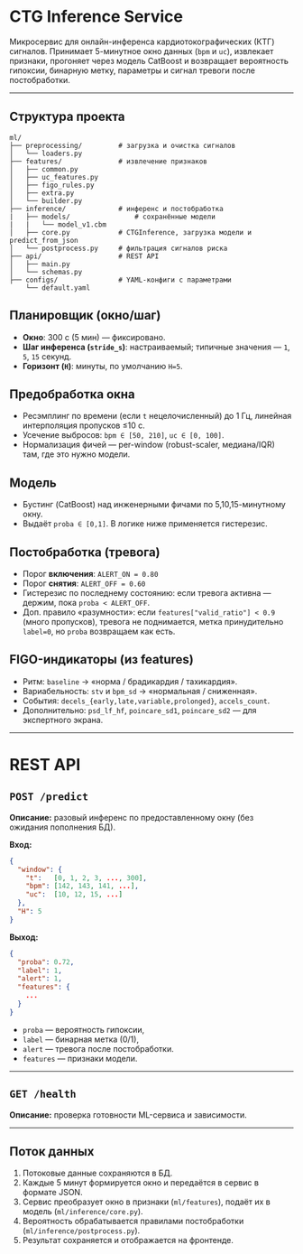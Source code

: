 # CTG Inference Service

Микросервис для онлайн-инференса кардиотокографических (КТГ) сигналов.
Принимает 5-минутное окно данных (`bpm` и `uc`), извлекает признаки, прогоняет через модель CatBoost и возвращает вероятность гипоксии, бинарную метку, параметры и сигнал тревоги после постобработки.

---

## Структура проекта

```
ml/
├── preprocessing/         # загрузка и очистка сигналов
│   └── loaders.py
├── features/              # извлечение признаков
│   ├── common.py
│   ├── uc_features.py
│   ├── figo_rules.py
│   ├── extra.py
│   └── builder.py
├── inference/             # инференс и постобработка
|   ├── models/                # сохранённые модели
|   |   └── model_v1.cbm
│   ├── core.py            # CTGInference, загрузка модели и predict_from_json
│   └── postprocess.py     # фильтрация сигналов риска
├── api/                   # REST API
│   ├── main.py
│   └── schemas.py
├── configs/               # YAML-конфиги с параметрами
    └── default.yaml
```
## Планировщик (окно/шаг)

* **Окно**: 300 с (5 мин) — фиксировано.
* **Шаг инференса (`stride_s`)**: настраиваемый; типичные значения — `1`, `5`, `15` секунд.
* **Горизонт (`H`)**: минуты, по умолчанию `H=5`.

## Предобработка окна

* Ресэмплинг по времени (если `t` нецелочисленный) до 1 Гц, линейная интерполяция пропусков ≤10 с.
* Усечение выбросов: `bpm ∈ [50, 210]`, `uc ∈ [0, 100]`.
* Нормализация фичей — per-window (robust-scaler, медиана/IQR) там, где это нужно модели.

## Модель

* Бустинг (CatBoost) над инженерными фичами по 5,10,15-минутному окну.
* Выдаёт `proba ∈ [0,1]`. В логике ниже применяется гистерезис.

## Постобработка (тревога)

* Порог **включения**: `ALERT_ON = 0.80`
* Порог **снятия**: `ALERT_OFF = 0.60`
* Гистерезис по последнему состоянию: если тревога активна — держим, пока `proba < ALERT_OFF`.
* Доп. правило «разумности»: если `features["valid_ratio"] < 0.9` (много пропусков), тревога не поднимается, метка принудительно `label=0`, но `proba` возвращаем как есть.

## FIGO-индикаторы (из features)

* Ритм: `baseline` → «норма / брадикардия / тахикардия».
* Вариабельность: `stv` и `bpm_sd` → «нормальная / сниженная».
* События: `decels_{early,late,variable,prolonged}`, `accels_count`.
* Дополнительно: `psd_lf_hf`, `poincare_sd1`, `poincare_sd2` — для экспертного экрана.

---

# REST API

## `POST /predict`

**Описание:** разовый инференс по предоставленному окну (без ожидания пополнения БД).

**Вход:**

```json
{
  "window": {
    "t":   [0, 1, 2, 3, ..., 300],
    "bpm": [142, 143, 141, ...],
    "uc":  [10, 12, 15, ...]
  },
  "H": 5
}
```

**Выход:**

```json
{
  "proba": 0.72,
  "label": 1,
  "alert": 1,
  "features": {
    ...
  }
}
```

* `proba` — вероятность гипоксии,
* `label` — бинарная метка (0/1),
* `alert` — тревога после постобработки.
* `features` — признаки модели.

---

## `GET /health`

**Описание:** проверка готовности ML-сервиса и зависимости.

---

## Поток данных

1. Потоковые данные сохраняются в БД.
2. Каждые 5 минут формируется окно и передаётся в сервис в формате JSON.
3. Сервис преобразует окно в признаки (`ml/features`), подаёт их в модель (`ml/inference/core.py`).
4. Вероятность обрабатывается правилами постобработки (`ml/inference/postprocess.py`).
5. Результат сохраняется и отображается на фронтенде.